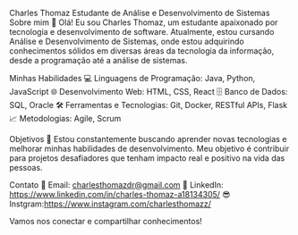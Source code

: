 Charles Thomaz
Estudante de Análise e Desenvolvimento de Sistemas
Sobre mim
👋 Olá! Eu sou Charles Thomaz, um estudante apaixonado por tecnologia e desenvolvimento de software. Atualmente, estou cursando Análise e Desenvolvimento de Sistemas, onde estou adquirindo conhecimentos sólidos em diversas áreas da tecnologia da informação, desde a programação até a análise de sistemas.

Minhas Habilidades
💻 Linguagens de Programação: Java, Python, JavaScript
🌐 Desenvolvimento Web: HTML, CSS, React
🗄️ Banco de Dados: SQL, Oracle
🛠️ Ferramentas e Tecnologias: Git, Docker, RESTful APIs, Flask
📈 Metodologias: Agile, Scrum

Objetivos
🚀 Estou constantemente buscando aprender novas tecnologias e melhorar minhas habilidades de desenvolvimento. Meu objetivo é contribuir para projetos desafiadores que tenham impacto real e positivo na vida das pessoas.

Contato
📧 Email: charlesthomazdr@gmail.com
🔗 LinkedIn: https://www.linkedin.com/in/charles-thomaz-a18134305/
😎 Instgram:https://www.instagram.com/charlesthomazz/

Vamos nos conectar e compartilhar conhecimentos!
